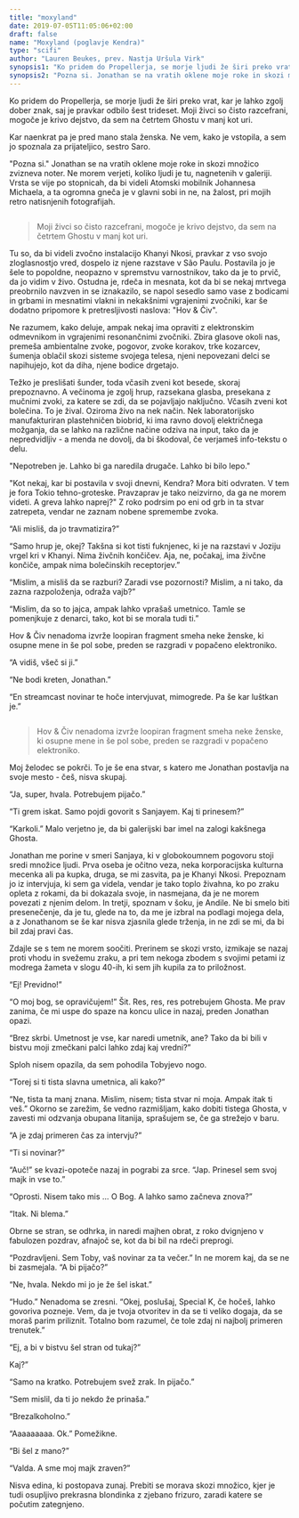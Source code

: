 ```yaml
---
title: "moxyland"
date: 2019-07-05T11:05:06+02:00
draft: false
name: "Moxyland (poglavje Kendra)"
type: "scifi"
author: "Lauren Beukes, prev. Nastja Uršula Virk"
synopsis1: "Ko pridem do Propellerja, se morje ljudi že širi preko vrat, kar je lahko zgolj dober znak, saj je pravkar odbilo šest trideset. Pozna si. Jonathan se na vratih oklene moje roke in skozi množico zvizneva noter. Ne morem verjeti, koliko ljudi je tu, nagnetenih v galeriji. "
synopsis2: "Pozna si. Jonathan se na vratih oklene moje roke in skozi množico zvizneva noter. Ne morem verjeti, koliko ljudi je tu, nagnetenih v galeriji. Vrsta se vije po stopnicah, da bi videli Atomski mobilnik Johannesa Michaela, a ta ogromna gneča je v glavni sobi"
---
```

<p class="singleMargin intro">
<span class="first-char">K</span>o pridem do Propellerja, se morje ljudi že širi preko vrat, kar je lahko zgolj dober znak, saj je pravkar odbilo šest trideset. Moji živci so čisto razcefrani, mogoče je krivo dejstvo, da sem na četrtem Ghostu v manj kot uri.
</p>
<p class="singleMargin">
    Kar naenkrat pa je pred mano stala ženska. Ne vem, kako je vstopila, a sem jo spoznala za prijateljico, sestro Saro. 
</p>
<p class="singleMargin">
"Pozna si." Jonathan se na vratih oklene moje roke in skozi množico zvizneva noter. Ne morem verjeti, koliko ljudi je tu, nagnetenih v galeriji. Vrsta se vije po stopnicah, da bi videli Atomski mobilnik Johannesa Michaela, a ta ogromna gneča je v glavni sobi in ne, na žalost, pri mojih retro natisnjenih fotografijah. 
</p>
<aside class="pquote singleMargin mx-auto col-md-7" style="padding-left:10px;float:right;">
<blockquote>
<p>Moji živci so čisto razcefrani, mogoče je krivo dejstvo, da sem na četrtem Ghostu v manj kot uri. </p>
</blockquote>
</aside>
<p class="singleMargin">
Tu so, da bi videli zvočno instalacijo Khanyi Nkosi, pravkar z vso svojo zloglasnostjo vred, dospelo iz njene razstave v São Paulu. Postavila jo je šele to popoldne, neopazno v spremstvu varnostnikov, tako da je to prvič, da jo vidim v živo. Ostudna je, rdeča in mesnata, kot da bi se nekaj mrtvega preobrnilo navzven in se iznakazilo, se napol sesedlo samo vase z bodicami in grbami in mesnatimi vlakni in nekakšnimi vgrajenimi zvočniki, kar še dodatno pripomore k pretresljivosti naslova: "Hov & Čiv".
</p>
<p class="singleMargin">
   Ne razumem, kako deluje, ampak nekaj ima opraviti z elektronskim odmevnikom in vgrajenimi resonančnimi zvočniki. Zbira glasove okoli nas, premeša ambientalne zvoke, pogovor, zvoke korakov, trke kozarcev, šumenja oblačil skozi sisteme svojega telesa, njeni nepovezani delci se napihujejo, kot da diha, njene bodice drgetajo.
</p>
<p class="singleMargin">
   Težko je preslišati šunder, toda včasih zveni kot besede, skoraj prepoznavno. A večinoma je zgolj hrup, razsekana glasba, presekana z mučnimi zvoki, za katere se zdi, da se pojavljajo naključno. Včasih zveni kot bolečina. To je žival. Oziroma živo na nek način. Nek laboratorijsko manufakturiran plastehničen biobrid, ki ima ravno dovolj električnega možganja, da se lahko na različne načine odziva na input, tako da je nepredvidljiv - a menda ne dovolj, da bi škodoval, če verjameš info-tekstu o delu. 
</p>
<p class="singleMargin">
   "Nepotreben je. Lahko bi ga naredila drugače. Lahko bi bilo lepo."
</p>
<p class="singleMargin">
   "Kot nekaj, kar bi postavila v svoji dnevni, Kendra? Mora biti odvraten. V tem je fora Tokio tehno-groteske. Pravzaprav je tako neizvirno, da ga ne morem videti. A greva  lahko naprej?"
   Z roko podrsim po eni od grb in ta stvar zatrepeta, vendar ne zaznam nobene spremembe zvoka. 

</p>
<p class="singleMargin">
    “Ali misliš, da jo travmatizira?”
</p>
<p class="singleMargin">
   “Samo hrup je, okej? Takšna si kot tisti fuknjenec, ki je na razstavi v Joziju vrgel kri v Khanyi. Nima živčnih končičev. Aja, ne, počakaj, ima živčne končiče, ampak nima bolečinskih receptorjev.”
</p>
<p class="singleMargin">
    “Mislim, a misliš da se razburi? Zaradi vse pozornosti? Mislim, a ni tako, da zazna razpoloženja, odraža vajb?”
</p>
<p class="singleMargin">
“Mislim, da so to jajca, ampak lahko vprašaš umetnico. Tamle se pomenjkuje z denarci, tako, kot bi se morala tudi ti.”
</p>
<p class="singleMargin">
    Hov & Čiv nenadoma izvrže loopiran fragment smeha neke ženske, ki osupne mene in še pol sobe, preden se razgradi v popačeno elektroniko. 
</p>
<p class="singleMargin">
    “A vidiš, všeč si ji.”
</p>
<p class="singleMargin">
    “Ne bodi kreten, Jonathan.”
</p>
<p class="singleMargin">
    “En streamcast novinar te hoče intervjuvat, mimogrede. Pa še kar luštkan je.”
</p>
<aside class="pquote singleMargin mx-auto col-md-7" style="padding-left:10px;float:right;">
<blockquote>
<p>Hov & Čiv nenadoma izvrže loopiran fragment smeha neke ženske, ki osupne mene in še pol sobe, preden se razgradi v popačeno elektroniko.</p>
</blockquote>
</aside>
<p class="singleMargin">
    Moj želodec se pokrči. To je še ena stvar, s katero me Jonathan postavlja na svoje mesto - češ, nisva skupaj.
</p>
<p class="singleMargin">
    “Ja, super, hvala. Potrebujem pijačo.”
</p>
<p class="singleMargin">
    “Ti grem iskat. Samo pojdi govorit s Sanjayem. Kaj ti prinesem?”
</p>
<p class="singleMargin">
    “Karkoli.” Malo verjetno je, da bi galerijski bar imel na zalogi kakšnega Ghosta.
</p>
<p class="singleMargin">
    Jonathan me porine v smeri Sanjaya, ki v globokoumnem pogovoru stoji sredi množice ljudi. Prva oseba je očitno veza, neka korporacijska kulturna mecenka ali pa kupka, druga, se mi zasvita, pa je Khanyi Nkosi. Prepoznam jo iz intervjuja, ki sem ga videla, vendar je tako toplo živahna, ko po zraku opleta z rokami, da bi dokazala svoje, in nasmejana, da je ne morem povezati z njenim delom. In tretji, spoznam v šoku, je Andile. Ne bi smelo biti presenečenje, da je tu, glede na to, da me je izbral na podlagi mojega dela, a z Jonathanom se še kar nisva zjasnila glede trženja, in ne zdi se mi, da bi bil zdaj pravi čas.
</p>
<p class="singleMargin">
    Zdajle se s tem ne morem soočiti. Prerinem se skozi vrsto, izmikaje se nazaj proti vhodu in svežemu zraku, a pri tem nekoga zbodem s svojimi petami iz modrega žameta v slogu 40-ih, ki sem jih kupila za to priložnost. 
</p>
<p class="singleMargin">
    “Ej! Previdno!” 
</p>
<p class="singleMargin">
    “O moj bog, se opravičujem!” Šit. Res, res, res potrebujem Ghosta. Me prav zanima, če mi uspe do spaze na koncu ulice in nazaj, preden Jonathan opazi.
</p>
<p class="singleMargin">
    “Brez skrbi. Umetnost je vse, kar naredi umetnik, ane? Tako da bi bili v bistvu moji zmečkani palci lahko zdaj kaj vredni?”
</p>
<p class="singleMargin">
    Sploh nisem opazila, da sem pohodila Tobyjevo nogo. 
</p>
<p class="singleMargin">
    “Torej si ti tista slavna umetnica, ali kako?”
</p>
<p class="singleMargin">
    “Ne, tista ta manj znana. Mislim, nisem; tista stvar ni moja. Ampak itak ti veš.” Okorno se zarežim, še vedno razmišljam, kako dobiti tistega Ghosta, v zavesti mi odzvanja obupana litanija, sprašujem se, če ga strežejo v baru.
</p>
<p class="singleMargin">
	“A je zdaj primeren čas za intervju?”
</p>
<p class="singleMargin">
   “Ti si novinar?” 
</p>
<p class="singleMargin">
   “Auč!” se kvazi-opoteče nazaj in pograbi za srce. “Jap. Prinesel sem svoj majk in vse to.”
</p>
<p class="singleMargin">
   “Oprosti. Nisem tako mis … O Bog. A lahko samo začneva znova?”
</p>
<p class="singleMargin">
  “Itak. Ni blema.”
</p>
<p class="singleMargin">
   Obrne se stran, se odhrka, in naredi majhen obrat, z roko dvignjeno v fabulozen pozdrav, afnajoč se, kot da bi bil na rdeči preprogi. 
</p>
<p class="singleMargin">
   “Pozdravljeni. Sem Toby, vaš novinar za ta večer.” In ne morem kaj, da se ne bi zasmejala. “A bi pijačo?”
</p>
<p class="singleMargin">
   “Ne, hvala. Nekdo mi jo je že šel iskat.” 
</p>
<p class="singleMargin">
   “Hudo.” Nenadoma se zresni. “Okej, poslušaj, Special K, če hočeš, lahko govoriva pozneje. Vem, da je tvoja otvoritev in da se ti veliko dogaja, da se moraš parim priliznit. Totalno bom razumel, če tole zdaj ni najbolj primeren trenutek.”
</p>
<p class="singleMargin">
   “Ej, a bi v bistvu šel stran od tukaj?”
</p>
<p class="singleMargin">
   Kaj?”
</p>
<p class="singleMargin">
   “Samo na kratko. Potrebujem svež zrak. In pijačo.”
</p>
<p class="singleMargin">
   “Sem mislil, da ti jo nekdo že prinaša.” 
</p>
<p class="singleMargin">
	“Brezalkoholno.”
</p>
<p class="singleMargin">
   “Aaaaaaaaa. Ok.” Pomežikne. 
</p>
<p class="singleMargin">
   “Bi šel z mano?” 
</p>
<p class="singleMargin">
   “Valda. A sme moj majk zraven?”
</p>
<p class="singleMargin">
   Nisva edina, ki postopava zunaj. Prebiti se morava skozi množico, kjer je tudi osupljivo prekrasna blondinka z zjebano frizuro, zaradi katere se počutim zategnjeno. 
</p>

